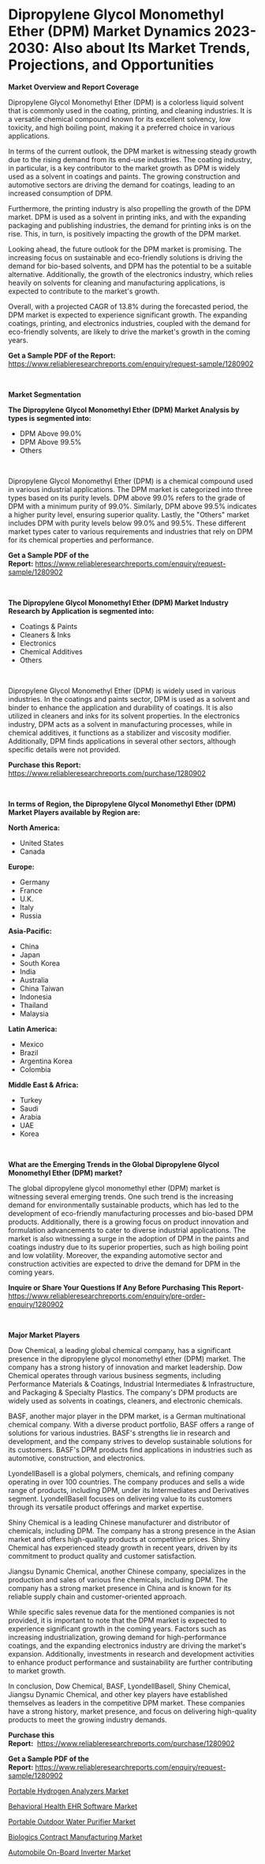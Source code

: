 <p><h1>Dipropylene Glycol Monomethyl Ether (DPM) Market Dynamics 2023-2030: Also about Its Market Trends, Projections, and Opportunities</h1></p><p><strong>Market Overview and Report Coverage</strong></p>
<p><p>Dipropylene Glycol Monomethyl Ether (DPM) is a colorless liquid solvent that is commonly used in the coating, printing, and cleaning industries. It is a versatile chemical compound known for its excellent solvency, low toxicity, and high boiling point, making it a preferred choice in various applications.</p><p>In terms of the current outlook, the DPM market is witnessing steady growth due to the rising demand from its end-use industries. The coating industry, in particular, is a key contributor to the market growth as DPM is widely used as a solvent in coatings and paints. The growing construction and automotive sectors are driving the demand for coatings, leading to an increased consumption of DPM.</p><p>Furthermore, the printing industry is also propelling the growth of the DPM market. DPM is used as a solvent in printing inks, and with the expanding packaging and publishing industries, the demand for printing inks is on the rise. This, in turn, is positively impacting the growth of the DPM market.</p><p>Looking ahead, the future outlook for the DPM market is promising. The increasing focus on sustainable and eco-friendly solutions is driving the demand for bio-based solvents, and DPM has the potential to be a suitable alternative. Additionally, the growth of the electronics industry, which relies heavily on solvents for cleaning and manufacturing applications, is expected to contribute to the market's growth.</p><p>Overall, with a projected CAGR of 13.8% during the forecasted period, the DPM market is expected to experience significant growth. The expanding coatings, printing, and electronics industries, coupled with the demand for eco-friendly solvents, are likely to drive the market's growth in the coming years.</p></p>
<p><strong>Get a Sample PDF of the Report:</strong> <a href="https://www.reliableresearchreports.com/enquiry/request-sample/1280902">https://www.reliableresearchreports.com/enquiry/request-sample/1280902</a></p>
<p>&nbsp;</p>
<p><strong>Market Segmentation</strong></p>
<p><strong>The Dipropylene Glycol Monomethyl Ether (DPM) Market Analysis by types is segmented into:</strong></p>
<p><ul><li>DPM Above 99.0%</li><li>DPM Above 99.5%</li><li>Others</li></ul></p>
<p>&nbsp;</p>
<p><p>Dipropylene Glycol Monomethyl Ether (DPM) is a chemical compound used in various industrial applications. The DPM market is categorized into three types based on its purity levels. DPM above 99.0% refers to the grade of DPM with a minimum purity of 99.0%. Similarly, DPM above 99.5% indicates a higher purity level, ensuring superior quality. Lastly, the "Others" market includes DPM with purity levels below 99.0% and 99.5%. These different market types cater to various requirements and industries that rely on DPM for its chemical properties and performance.</p></p>
<p><strong>Get a Sample PDF of the Report:</strong>&nbsp;<a href="https://www.reliableresearchreports.com/enquiry/request-sample/1280902">https://www.reliableresearchreports.com/enquiry/request-sample/1280902</a></p>
<p>&nbsp;</p>
<p><strong>The Dipropylene Glycol Monomethyl Ether (DPM) Market Industry Research by Application is segmented into:</strong></p>
<p><ul><li>Coatings & Paints</li><li>Cleaners & Inks</li><li>Electronics</li><li>Chemical Additives</li><li>Others</li></ul></p>
<p>&nbsp;</p>
<p><p>Dipropylene Glycol Monomethyl Ether (DPM) is widely used in various industries. In the coatings and paints sector, DPM is used as a solvent and binder to enhance the application and durability of coatings. It is also utilized in cleaners and inks for its solvent properties. In the electronics industry, DPM acts as a solvent in manufacturing processes, while in chemical additives, it functions as a stabilizer and viscosity modifier. Additionally, DPM finds applications in several other sectors, although specific details were not provided.</p></p>
<p><strong>Purchase this Report:</strong>&nbsp; <a href="https://www.reliableresearchreports.com/purchase/1280902">https://www.reliableresearchreports.com/purchase/1280902</a></p>
<p>&nbsp;</p>
<p><strong>In terms of Region, the Dipropylene Glycol Monomethyl Ether (DPM) Market Players available by Region are:</strong></p>
<p>
    <p> <strong> North America: </strong>
        <ul>
            <li>United States</li>
            <li>Canada</li>
        </ul>
        </p> 
    <p> <strong> Europe: </strong>
        <ul>
            <li>Germany</li>
            <li>France</li>
            <li>U.K.</li>
            <li>Italy</li>
            <li>Russia</li>
        </ul>
        </p> 
    <p> <strong> Asia-Pacific: </strong>
        <ul>
            <li>China</li>
            <li>Japan</li>
            <li>South Korea</li>
            <li>India</li>
            <li>Australia</li>
            <li>China Taiwan</li>
            <li>Indonesia</li>
            <li>Thailand</li>
            <li>Malaysia</li>
        </ul>
        </p> 
    <p> <strong> Latin America: </strong>
        <ul>
            <li>Mexico</li>
            <li>Brazil</li>
            <li>Argentina Korea</li>
            <li>Colombia</li>
        </ul>
        </p> 
    <p> <strong> Middle East & Africa: </strong>
        <ul>
            <li>Turkey</li>
            <li>Saudi</li>
            <li>Arabia</li>
            <li>UAE</li>
            <li>Korea</li>
        </ul>
    </p>
    </p>
<p>&nbsp;</p>
<p><strong>What are the Emerging Trends in the Global Dipropylene Glycol Monomethyl Ether (DPM) market?</strong></p>
<p><p>The global dipropylene glycol monomethyl ether (DPM) market is witnessing several emerging trends. One such trend is the increasing demand for environmentally sustainable products, which has led to the development of eco-friendly manufacturing processes and bio-based DPM products. Additionally, there is a growing focus on product innovation and formulation advancements to cater to diverse industrial applications. The market is also witnessing a surge in the adoption of DPM in the paints and coatings industry due to its superior properties, such as high boiling point and low volatility. Moreover, the expanding automotive sector and construction activities are expected to drive the demand for DPM in the coming years.</p></p>
<p><strong>Inquire or Share Your Questions If Any Before Purchasing This Report</strong>- <a href="https://www.reliableresearchreports.com/enquiry/pre-order-enquiry/1280902">https://www.reliableresearchreports.com/enquiry/pre-order-enquiry/1280902</a></p>
<p>&nbsp;</p>
<p><strong>Major Market Players</strong></p>
<p><p>Dow Chemical, a leading global chemical company, has a significant presence in the dipropylene glycol monomethyl ether (DPM) market. The company has a strong history of innovation and market leadership. Dow Chemical operates through various business segments, including Performance Materials & Coatings, Industrial Intermediates & Infrastructure, and Packaging & Specialty Plastics. The company's DPM products are widely used as solvents in coatings, cleaners, and electronic chemicals.</p><p>BASF, another major player in the DPM market, is a German multinational chemical company. With a diverse product portfolio, BASF offers a range of solutions for various industries. BASF's strengths lie in research and development, and the company strives to develop sustainable solutions for its customers. BASF's DPM products find applications in industries such as automotive, construction, and electronics.</p><p>LyondellBasell is a global polymers, chemicals, and refining company operating in over 100 countries. The company produces and sells a wide range of products, including DPM, under its Intermediates and Derivatives segment. LyondellBasell focuses on delivering value to its customers through its versatile product offerings and market expertise.</p><p>Shiny Chemical is a leading Chinese manufacturer and distributor of chemicals, including DPM. The company has a strong presence in the Asian market and offers high-quality products at competitive prices. Shiny Chemical has experienced steady growth in recent years, driven by its commitment to product quality and customer satisfaction.</p><p>Jiangsu Dynamic Chemical, another Chinese company, specializes in the production and sales of various fine chemicals, including DPM. The company has a strong market presence in China and is known for its reliable supply chain and customer-oriented approach.</p><p>While specific sales revenue data for the mentioned companies is not provided, it is important to note that the DPM market is expected to experience significant growth in the coming years. Factors such as increasing industrialization, growing demand for high-performance coatings, and the expanding electronics industry are driving the market's expansion. Additionally, investments in research and development activities to enhance product performance and sustainability are further contributing to market growth.</p><p>In conclusion, Dow Chemical, BASF, LyondellBasell, Shiny Chemical, Jiangsu Dynamic Chemical, and other key players have established themselves as leaders in the competitive DPM market. These companies have a strong history, market presence, and focus on delivering high-quality products to meet the growing industry demands.</p></p>
<p><strong>Purchase this Report:</strong>&nbsp;&nbsp;<a href="https://www.reliableresearchreports.com/purchase/1280902">https://www.reliableresearchreports.com/purchase/1280902</a></p>
<p></p>
<p><strong>Get a Sample PDF of the Report:</strong>&nbsp;<a href="https://www.reliableresearchreports.com/enquiry/request-sample/1280902">https://www.reliableresearchreports.com/enquiry/request-sample/1280902</a></p>
<p><p><a href="https://www.linkedin.com/pulse/portable-hydrogen-analyzers-market-size-growth-forecast-n1vbe/">Portable Hydrogen Analyzers Market</a></p><p><a href="https://medium.com/@vergiekunze/behavioral-health-ehr-software-market-size-cagr-trends-2024-2030-31790584b76d">Behavioral Health EHR Software Market</a></p><p><a href="https://www.linkedin.com/pulse/decoding-portable-outdoor-water-purifier-market-deep-dive-xabve/">Portable Outdoor Water Purifier Market</a></p><p><a href="https://medium.com/@entelabrahimi1961/decoding-biologics-contract-manufacturing-market-metrics-market-share-trends-and-growth-patterns-1820eeffc17a">Biologics Contract Manufacturing Market</a></p><p><a href="https://www.linkedin.com/pulse/automobile-on-board-inverter-market-size-share-global-utyke/">Automobile On-Board Inverter Market</a></p></p>
